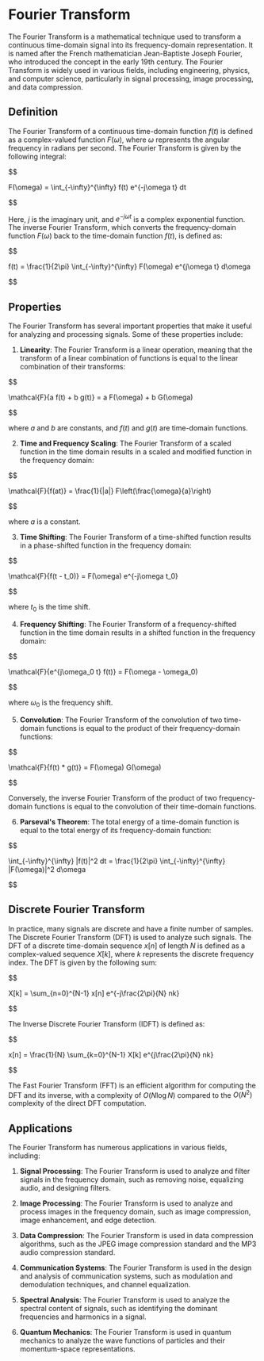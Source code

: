 # Fourier Transform

The Fourier Transform is a mathematical technique used to transform a continuous time-domain signal into its frequency-domain representation. It is named after the French mathematician Jean-Baptiste Joseph Fourier, who introduced the concept in the early 19th century. The Fourier Transform is widely used in various fields, including engineering, physics, and computer science, particularly in signal processing, image processing, and data compression.

## Definition

The Fourier Transform of a continuous time-domain function $f(t)$ is defined as a complex-valued function $F(\omega)$, where $\omega$ represents the angular frequency in radians per second. The Fourier Transform is given by the following integral:


$$

F(\omega) = \int_{-\infty}^{\infty} f(t) e^{-j\omega t} dt

$$


Here, $j$ is the imaginary unit, and $e^{-j\omega t}$ is a complex exponential function. The inverse Fourier Transform, which converts the frequency-domain function $F(\omega)$ back to the time-domain function $f(t)$, is defined as:


$$

f(t) = \frac{1}{2\pi} \int_{-\infty}^{\infty} F(\omega) e^{j\omega t} d\omega

$$


## Properties

The Fourier Transform has several important properties that make it useful for analyzing and processing signals. Some of these properties include:

1. **Linearity**: The Fourier Transform is a linear operation, meaning that the transform of a linear combination of functions is equal to the linear combination of their transforms:

   
$$

   \mathcal{F}\{a f(t) + b g(t)\} = a F(\omega) + b G(\omega)
   
$$


   where $a$ and $b$ are constants, and $f(t)$ and $g(t)$ are time-domain functions.

2. **Time and Frequency Scaling**: The Fourier Transform of a scaled function in the time domain results in a scaled and modified function in the frequency domain:

   
$$

   \mathcal{F}\{f(at)\} = \frac{1}{|a|} F\left(\frac{\omega}{a}\right)
   
$$


   where $a$ is a constant.

3. **Time Shifting**: The Fourier Transform of a time-shifted function results in a phase-shifted function in the frequency domain:

   
$$

   \mathcal{F}\{f(t - t_0)\} = F(\omega) e^{-j\omega t_0}
   
$$


   where $t_0$ is the time shift.

4. **Frequency Shifting**: The Fourier Transform of a frequency-shifted function in the time domain results in a shifted function in the frequency domain:

   
$$

   \mathcal{F}\{e^{j\omega_0 t} f(t)\} = F(\omega - \omega_0)
   
$$


   where $\omega_0$ is the frequency shift.

5. **Convolution**: The Fourier Transform of the convolution of two time-domain functions is equal to the product of their frequency-domain functions:

   
$$

   \mathcal{F}\{f(t) * g(t)\} = F(\omega) G(\omega)
   
$$


   Conversely, the inverse Fourier Transform of the product of two frequency-domain functions is equal to the convolution of their time-domain functions.

6. **Parseval's Theorem**: The total energy of a time-domain function is equal to the total energy of its frequency-domain function:

   
$$

   \int_{-\infty}^{\infty} |f(t)|^2 dt = \frac{1}{2\pi} \int_{-\infty}^{\infty} |F(\omega)|^2 d\omega
   
$$


## Discrete Fourier Transform

In practice, many signals are discrete and have a finite number of samples. The Discrete Fourier Transform (DFT) is used to analyze such signals. The DFT of a discrete time-domain sequence $x[n]$ of length $N$ is defined as a complex-valued sequence $X[k]$, where $k$ represents the discrete frequency index. The DFT is given by the following sum:


$$

X[k] = \sum_{n=0}^{N-1} x[n] e^{-j\frac{2\pi}{N} nk}

$$


The Inverse Discrete Fourier Transform (IDFT) is defined as:


$$

x[n] = \frac{1}{N} \sum_{k=0}^{N-1} X[k] e^{j\frac{2\pi}{N} nk}

$$


The Fast Fourier Transform (FFT) is an efficient algorithm for computing the DFT and its inverse, with a complexity of $O(N\log N)$ compared to the $O(N^2)$ complexity of the direct DFT computation.

## Applications

The Fourier Transform has numerous applications in various fields, including:

1. **Signal Processing**: The Fourier Transform is used to analyze and filter signals in the frequency domain, such as removing noise, equalizing audio, and designing filters.

2. **Image Processing**: The Fourier Transform is used to analyze and process images in the frequency domain, such as image compression, image enhancement, and edge detection.

3. **Data Compression**: The Fourier Transform is used in data compression algorithms, such as the JPEG image compression standard and the MP3 audio compression standard.

4. **Communication Systems**: The Fourier Transform is used in the design and analysis of communication systems, such as modulation and demodulation techniques, and channel equalization.

5. **Spectral Analysis**: The Fourier Transform is used to analyze the spectral content of signals, such as identifying the dominant frequencies and harmonics in a signal.

6. **Quantum Mechanics**: The Fourier Transform is used in quantum mechanics to analyze the wave functions of particles and their momentum-space representations.
